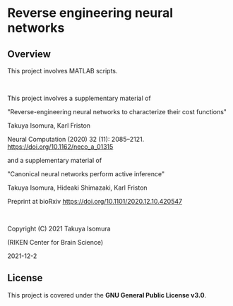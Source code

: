 # Reverse engineering neural networks

## Overview

This project involves MATLAB scripts.

<br>

This project involves a supplementary material of

"Reverse-engineering neural networks to characterize their cost functions"

Takuya Isomura, Karl Friston

Neural Computation (2020) 32 (11): 2085–2121. https://doi.org/10.1162/neco_a_01315

and a supplementary material of

"Canonical neural networks perform active inference"

Takuya Isomura, Hideaki Shimazaki, Karl Friston

Preprint at bioRxiv https://doi.org/10.1101/2020.12.10.420547

<br>

Copyright (C) 2021 Takuya Isomura

(RIKEN Center for Brain Science)


2021-12-2


## License
This project is covered under the **GNU General Public License v3.0**.
